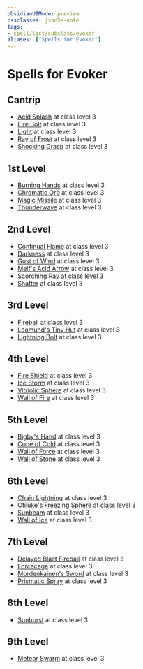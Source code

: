 ```yaml
---
obsidianUIMode: preview
cssclasses: json5e-note
tags:
- spell/list/subclass/evoker
aliases: ["Spells for Evoker"]
---
```

# Spells for Evoker

## Cantrip

- [Acid Splash](acid-splash-xphb.md "XPHB") at class level 3
- [Fire Bolt](fire-bolt-xphb.md "XPHB") at class level 3
- [Light](light-xphb.md "XPHB") at class level 3
- [Ray of Frost](ray-of-frost-xphb.md "XPHB") at class level 3
- [Shocking Grasp](shocking-grasp-xphb.md "XPHB") at class level 3

## 1st Level

- [Burning Hands](burning-hands-xphb.md "XPHB") at class level 3
- [Chromatic Orb](chromatic-orb-xphb.md "XPHB") at class level 3
- [Magic Missile](magic-missile-xphb.md "XPHB") at class level 3
- [Thunderwave](thunderwave-xphb.md "XPHB") at class level 3

## 2nd Level

- [Continual Flame](continual-flame-xphb.md "XPHB") at class level 3
- [Darkness](Mechanics/z_Templates/dm/compendium/spells/darkness-xphb.md "XPHB") at class level 3
- [Gust of Wind](gust-of-wind-xphb.md "XPHB") at class level 3
- [Melf's Acid Arrow](acid-arrow-xphb.md "XPHB") at class level 3
- [Scorching Ray](scorching-ray-xphb.md "XPHB") at class level 3
- [Shatter](shatter-xphb.md "XPHB") at class level 3

## 3rd Level

- [Fireball](fireball-xphb.md "XPHB") at class level 3
- [Leomund's Tiny Hut](tiny-hut-xphb.md "XPHB") at class level 3
- [Lightning Bolt](lightning-bolt-xphb.md "XPHB") at class level 3

## 4th Level

- [Fire Shield](fire-shield-xphb.md "XPHB") at class level 3
- [Ice Storm](ice-storm-xphb.md "XPHB") at class level 3
- [Vitriolic Sphere](vitriolic-sphere-xphb.md "XPHB") at class level 3
- [Wall of Fire](wall-of-fire-xphb.md "XPHB") at class level 3

## 5th Level

- [Bigby's Hand](arcane-hand-xphb.md "XPHB") at class level 3
- [Cone of Cold](cone-of-cold-xphb.md "XPHB") at class level 3
- [Wall of Force](wall-of-force-xphb.md "XPHB") at class level 3
- [Wall of Stone](wall-of-stone-xphb.md "XPHB") at class level 3

## 6th Level

- [Chain Lightning](chain-lightning-xphb.md "XPHB") at class level 3
- [Otiluke's Freezing Sphere](freezing-sphere-xphb.md "XPHB") at class level 3
- [Sunbeam](sunbeam-xphb.md "XPHB") at class level 3
- [Wall of Ice](wall-of-ice-xphb.md "XPHB") at class level 3

## 7th Level

- [Delayed Blast Fireball](delayed-blast-fireball-xphb.md "XPHB") at class level 3
- [Forcecage](forcecage-xphb.md "XPHB") at class level 3
- [Mordenkainen's Sword](arcane-sword-xphb.md "XPHB") at class level 3
- [Prismatic Spray](prismatic-spray-xphb.md "XPHB") at class level 3

## 8th Level

- [Sunburst](sunburst-xphb.md "XPHB") at class level 3

## 9th Level

- [Meteor Swarm](meteor-swarm-xphb.md "XPHB") at class level 3